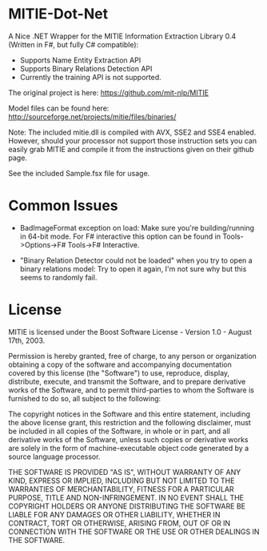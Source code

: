 MITIE-Dot-Net
=============

A Nice .NET Wrapper for the MITIE Information Extraction Library 0.4 (Written in F#, but fully C# compatible):
- Supports Name Entity Extraction API
- Supports Binary Relations Detection API
- Currently the training API is not supported.

The original project is here: https://github.com/mit-nlp/MITIE

Model files can be found here: http://sourceforge.net/projects/mitie/files/binaries/

Note: The included mitie.dll is compiled with AVX, SSE2 and SSE4 enabled. However, should your processor not support those instruction sets you can easily grab MITIE and compile it from the instructions given on their github page.

See the included Sample.fsx file for usage.

# Common Issues

- BadImageFormat exception on load: Make sure you're building/running in 64-bit mode. For F# interactive this option can be found in Tools->Options->F# Tools->F# Interactive.

- "Binary Relation Detector could not be loaded" when you try to open a binary relations model: Try to open it again, I'm not sure why but this seems to randomly fail.

# License

MITIE is licensed under the Boost Software License - Version 1.0 - August 17th, 2003.  

Permission is hereby granted, free of charge, to any person or organization
obtaining a copy of the software and accompanying documentation covered by
this license (the "Software") to use, reproduce, display, distribute,
execute, and transmit the Software, and to prepare derivative works of the
Software, and to permit third-parties to whom the Software is furnished to
do so, all subject to the following:

The copyright notices in the Software and this entire statement, including
the above license grant, this restriction and the following disclaimer,
must be included in all copies of the Software, in whole or in part, and
all derivative works of the Software, unless such copies or derivative
works are solely in the form of machine-executable object code generated by
a source language processor.

THE SOFTWARE IS PROVIDED "AS IS", WITHOUT WARRANTY OF ANY KIND, EXPRESS OR
IMPLIED, INCLUDING BUT NOT LIMITED TO THE WARRANTIES OF MERCHANTABILITY,
FITNESS FOR A PARTICULAR PURPOSE, TITLE AND NON-INFRINGEMENT. IN NO EVENT
SHALL THE COPYRIGHT HOLDERS OR ANYONE DISTRIBUTING THE SOFTWARE BE LIABLE
FOR ANY DAMAGES OR OTHER LIABILITY, WHETHER IN CONTRACT, TORT OR OTHERWISE,
ARISING FROM, OUT OF OR IN CONNECTION WITH THE SOFTWARE OR THE USE OR OTHER
DEALINGS IN THE SOFTWARE.
